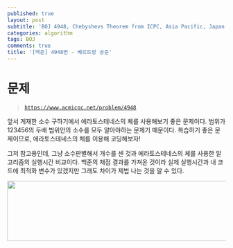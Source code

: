 ```yaml
---
published: true
layout: post
subtitle: 'BOJ 4948, Chebyshevs Theorem from ICPC, Asia Pacific, Japan 2011> Contest A번'
categories: algorithm
tags: BOJ
comments: true
title: '[백준] 4948번 - 베르트랑 공준'
---
```

# 문제
> [`https://www.acmicpc.net/problem/4948`](https://www.acmicpc.net/problem/4948)

앞서 게재한 소수 구하기에서 에라토스테네스의 체를 사용해보기 좋은 문제이다. 범위가 123456의 두배 범위안의 소수를 모두 알아야하는 문제기 때문이다. 복습하기 좋은 문제이므로, 에라토스테네스의 체를 이용해 코딩해보자!

<script src="https://gist.github.com/sundongkim-dev/d9b1346fa8712074ebbb2ed1408c082f.js"></script>

그저 참고용인데, 그냥 소수판별해서 개수를 센 것과 에라토스테네스의 체를 사용한 알고리즘의 실행시간 비교이다. 백준의 채점 결과를 가져온 것이라 실제 실행시간과 내 코드에 최적화 변수가 있겠지만 그래도 차이가 제법 나는 것을 알 수 있다.

<img src="https://sundongkim-dev.github.io/assets/img/Execution_Prime.png" width="547" height="139"> 
